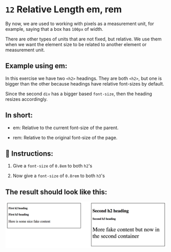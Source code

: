 # `12` Relative Length em, rem

By now, we are used to working with pixels as a measurement unit, for example, saying that a box has `100px` of width.

There are other types of units that are not fixed, but relative. We use them when we want the element size to be related to another element or measurement unit.

## Example using em:

In this exercise we have two `<h2>` headings. They are both `<h2>`, but one is bigger than the other because headings have relative font-sizes by default. 

Since the second `div` has a bigger based `font-size`, then the heading resizes accordingly.

## In short:

+ em: Relative to the current font-size of the parent.

+ rem: Relative to the original font-size of the page.


## 📝 Instructions:

1. Give a `font-size` of `0.8em` to both `h2`'s

2. Now give a `font-size` of `0.8rem` to both `h3`'s


## The result should look like this:

![Example Image](../../.learn/assets/12-1.png?raw=true)


